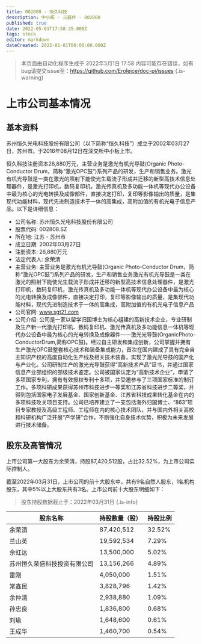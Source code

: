 ```yaml
---
title: 002808 - 恒久科技
description: 中小板 - 元器件 - 002808
published: true
date: 2022-05-01T17:58:35.000Z
tags: stock
editor: markdown
dateCreated: 2022-01-01T00:00:00.000Z
---
```


> 本页面由自动化程序生成于 2022年5月1日 17:58
> 内容可能存在错误，如有bug请提交issue至：https://github.com/Eroleice/doc-pi/issues
{.is-warning}

# 上市公司基本情况

## 基本资料

苏州恒久光电科技股份有限公司（以下简称“恒久科技”）成立于2002年03月27日，苏州市。于2016年08月12日在深交所中小板上市。

恒久科技注册资本26,880万元，主营业务是激光有机光导鼓(Organic Photo-Conductor Drum，简称“激光OPC鼓”)系列产品的研发，生产和销售业务。激光有机光导鼓是一类在激光的照射下能使光生载流子形成并迁移的新型高技术信息处理器件，是激光打印机，数码复印机，激光传真机及多功能一体机等现代办公设备中最为核心的光电转换及成像部件，直接决定打印，复印等影像输出的质量，是集现代功能材料，现代先进制造技术于一体的高集成，高附加值的有机光电子信息产品。以下是详细信息：

- 公司名称: 苏州恒久光电科技股份有限公司
- 股票代码: 002808.SZ
- 所在地: 江苏 - 苏州市
- 成立日期: 2002年03月27日
- 注册资本: 26,880万元
- 法定代表人: 余荣清
- 主营业务: 主营业务是激光有机光导鼓(Organic Photo-Conductor Drum，简称“激光OPC鼓”)系列产品的研发，生产和销售业务激光有机光导鼓是一类在激光的照射下能使光生载流子形成并迁移的新型高技术信息处理器件，是激光打印机，数码复印机，激光传真机及多功能一体机等现代办公设备中最为核心的光电转换及成像部件，直接决定打印，复印等影像输出的质量，是集现代功能材料，现代先进制造技术于一体的高集成，高附加值的有机光电子信息产品
- 公司官网: www.sgt21.com
- 公司介绍: 公司是一家以留学归国博士为核心组建的高新技术企业，专业研制及生产新一代激光打印机、数码复印机、激光传真机及多功能信息一体机等现代办公设备中最为核心的光电转换及成像器件——激光光导鼓(OrganicPhoto-ConductorDrum,简称OPC鼓)。经过自主研发和集成创新，公司掌握并拥有生产激光OPC鼓整套核心技术和装备集成能力，首次在国内建成了具有完全自主知识产权的高度自动化生产线及相关技术装备，实现了激光光导鼓的国产化与产业化。公司研制生产的激光光导鼓获得“高新技术产品”证书，并通过国家信息产业部组织的部级技术鉴定。公司被国家认定为“高新技术企业”，申请了多项国家专利，拥有有效授权专利十多项，并受邀参与了三项国家标准的制订工作。多项科研成果获得苏州市科技进步一等奖和江苏省科技进步二等奖，并得到包括国家电子发展基金、国家创新基金、江苏省科技成果转化基金在内的多项科技攻关项目支持。公司已培养建立了一支包括海外归国博士、“863”项目专家教授及高级工程师、工程师在内的核心技术团队，并与国内外相关高校和科研机构广泛开展“产学研”合作，不断强化自身技术优势，积极为未来发展进行技术储备。


## 股东及高管情况

上市公司第一大股东为余荣清，持股87,420,512股，占比32.52%，为上市公司实际控制人。

截至2022年03月31日，上市公司的前十大股东中，共有9名自然人股东，1名机构股东，其中5%以上大股东共有3名。上市公司前十大股东明细如下：

> 股东持股数据截止于：2022年03月31日
{.is-info}

| 股东名称 | 持股数量（股） | 持股比例 |
| --- | --- | --- |
| 余荣清 | 87,420,512 | 32.52% |
| 兰山英 | 19,592,534 | 7.29% |
| 佘虹达 | 13,500,000 | 5.02% |
| 苏州恒久荣盛科技投资有限公司 | 13,156,266 | 4.89% |
| 雷刚 | 4,050,000 | 1.51% |
| 常鑫民 | 3,828,796 | 1.42% |
| 余仲清 | 2,938,880 | 1.09% |
| 孙忠良 | 1,836,800 | 0.68% |
| 刘瑜 | 1,648,600 | 0.61% |
| 王成华 | 1,460,700 | 0.54% |




